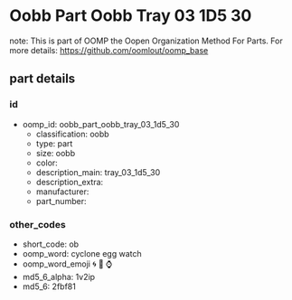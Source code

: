 # Oobb Part Oobb Tray 03 1D5 30  

note: This is part of OOMP the Oopen Organization Method For Parts. For more details: https://github.com/oomlout/oomp_base

##  part details





### id
* oomp_id: oobb_part_oobb_tray_03_1d5_30
  * classification: oobb
  * type: part
  * size: oobb
  * color: 
  * description_main: tray_03_1d5_30
  * description_extra: 
  * manufacturer: 
  * part_number: 

### other_codes
* short_code: ob
* oomp_word: cyclone egg watch
* oomp_word_emoji :cyclone: :egg: :watch:
* md5_6_alpha: 1v2ip
* md5_6: 2fbf81